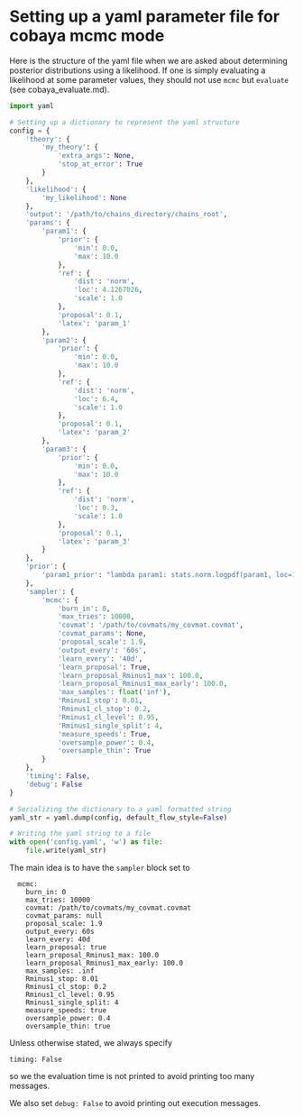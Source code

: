 # Setting up a yaml parameter file for cobaya mcmc mode

Here is the structure of the yaml file when we are asked about determining posterior distributions using a likelihood. If one is simply evaluating a likelihood at some parameter values, they should not use `mcmc` but `evaluate` (see cobaya_evaluate.md).

```python
import yaml

# Setting up a dictionary to represent the yaml structure
config = {
    'theory': {
        'my_theory': {
            'extra_args': None,
            'stop_at_error': True
        }
    },
    'likelihood': {
        'my_likelihood': None
    },
    'output': '/path/to/chains_directory/chains_root',
    'params': {
        'param1': {
            'prior': {
                'min': 0.0,
                'max': 10.0
            },
            'ref': {
                'dist': 'norm',
                'loc': 4.1267026,
                'scale': 1.0
            },
            'proposal': 0.1,
            'latex': 'param_1'
        },
        'param2': {
            'prior': {
                'min': 0.0,
                'max': 10.0
            },
            'ref': {
                'dist': 'norm',
                'loc': 6.4,
                'scale': 1.0
            },
            'proposal': 0.1,
            'latex': 'param_2'
        },
        'param3': {
            'prior': {
                'min': 0.0,
                'max': 10.0
            },
            'ref': {
                'dist': 'norm',
                'loc': 0.3,
                'scale': 1.0
            },
            'proposal': 0.1,
            'latex': 'param_3'
        }
    },
    'prior': {
        'param1_prior': "lambda param1: stats.norm.logpdf(param1, loc=1.0, scale=0.013)"
    },
    'sampler': {
        'mcmc': {
            'burn_in': 0,
            'max_tries': 10000,
            'covmat': '/path/to/covmats/my_covmat.covmat',
            'covmat_params': None,
            'proposal_scale': 1.9,
            'output_every': '60s',
            'learn_every': '40d',
            'learn_proposal': True,
            'learn_proposal_Rminus1_max': 100.0,
            'learn_proposal_Rminus1_max_early': 100.0,
            'max_samples': float('inf'),
            'Rminus1_stop': 0.01,
            'Rminus1_cl_stop': 0.2,
            'Rminus1_cl_level': 0.95,
            'Rminus1_single_split': 4,
            'measure_speeds': True,
            'oversample_power': 0.4,
            'oversample_thin': True
        }
    },
    'timing': False,
    'debug': False
}

# Serializing the dictionary to a yaml formatted string
yaml_str = yaml.dump(config, default_flow_style=False)

# Writing the yaml string to a file
with open('config.yaml', 'w') as file:
    file.write(yaml_str)
```

The main idea is to have the `sampler` block set to

```
  mcmc:
    burn_in: 0
    max_tries: 10000
    covmat: /path/to/covmats/my_covmat.covmat
    covmat_params: null
    proposal_scale: 1.9
    output_every: 60s
    learn_every: 40d
    learn_proposal: true
    learn_proposal_Rminus1_max: 100.0
    learn_proposal_Rminus1_max_early: 100.0
    max_samples: .inf
    Rminus1_stop: 0.01
    Rminus1_cl_stop: 0.2
    Rminus1_cl_level: 0.95
    Rminus1_single_split: 4
    measure_speeds: true
    oversample_power: 0.4
    oversample_thin: true
```

Unless otherwise stated, we always specify

```
timing: False
```

so we the evaluation time is not printed to avoid printing too many messages.

We also set `debug: False` to avoid printing out execution messages.

